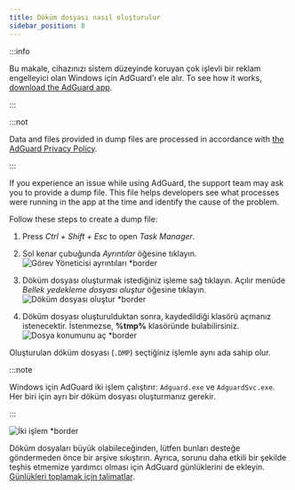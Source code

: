 ```yaml
---
title: Döküm dosyası nasıl oluşturulur
sidebar_position: 8
---
```


:::info

Bu makale, cihazınızı sistem düzeyinde koruyan çok işlevli bir reklam engelleyici olan Windows için AdGuard'ı ele alır. To see how it works, [download the AdGuard app](https://agrd.io/download-kb-adblock).

:::

:::not

Data and files provided in dump files are processed in accordance with [the AdGuard Privacy Policy](https://adguard.com/en/privacy.html).

:::

If you experience an issue while using AdGuard, the support team may ask you to provide a dump file. This file helps developers see what processes were running in the app at the time and identify the cause of the problem.

Follow these steps to create a dump file:

1. Press *Ctrl + Shift + Esc* to open *Task Manager*.

1. Sol kenar çubuğunda *Ayrıntılar* öğesine tıklayın. ![Görev Yöneticisi ayrıntıları *border](https://cdn.adtidy.org/content/kb/ad_blocker/windows/dump_file/new/task_manager_en.png)
1. Döküm dosyası oluşturmak istediğiniz işleme sağ tıklayın. Açılır menüde *Bellek yedekleme dosyası oluştur* öğesine tıklayın. ![Döküm dosyası oluştur *border](https://cdn.adtidy.org/content/kb/ad_blocker/windows/dump_file/new/create_dump_en.png)
1. Döküm dosyası oluşturulduktan sonra, kaydedildiği klasörü açmanız istenecektir. İstenmezse, **%tmp%** klasöründe bulabilirsiniz. ![Dosya konumunu aç *border](https://cdn.adtidy.org/content/kb/ad_blocker/windows/dump_file/new/open_file_location_en.png)

Oluşturulan döküm dosyası (`.DMP`) seçtiğiniz işlemle aynı ada sahip olur.

:::note

Windows için AdGuard iki işlem çalıştırır: `Adguard.exe` ve `AdguardSvc.exe`. Her biri için ayrı bir döküm dosyası oluşturmanız gerekir.

:::

![İki işlem *border](https://cdn.adtidy.org/content/kb/ad_blocker/windows/dump_file/new/two_processes_en.png)

Döküm dosyaları büyük olabileceğinden, lütfen bunları desteğe göndermeden önce bir arşive sıkıştırın. Ayrıca, sorunu daha etkili bir şekilde teşhis etmemize yardımcı olması için AdGuard günlüklerini de ekleyin. [Günlükleri toplamak için talimatlar](../adguard-logs).
